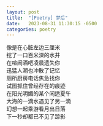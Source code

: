 ```yaml
---
layout: post
title:  "[Poetry] 梦后"
date:   2023-08-31 11:30:15 -0500
categories: poetry
---
```


像是在心脏左边三厘米\
挖了一口百米深的水井\
在喧闹酒吧凌晨遗失你\
迅猛人潮也冲散了记忆\
厕所厨房电话焦急找你\
试图抓住曾经存在的痕迹\
在阳光明媚的某个闲适夏午\
大海的一滴水遇见了另一滴\
幻想一起乘游看月出日落\
下一秒却都已不见了踪影
